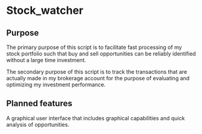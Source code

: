 # Stock_watcher
## Purpose
The primary purpose of this script is to facilitate fast processing of my stock
portfolio such that buy and sell opportunities can be reliably identified
without a large time investment.

The secondary purpose of this script is to track the transactions that are
actually made in my brokerage account for the purpose of evaluating and
optimizing my investment performance.

## Planned features
A graphical user interface that includes graphical capabilities and quick
analysis of opportunities.
